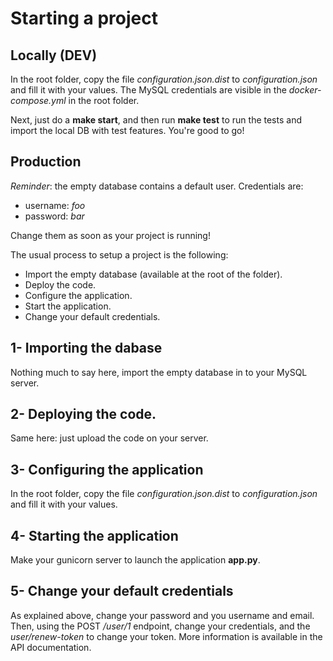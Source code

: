 # Starting a project

## Locally (DEV)

In the root folder, copy the file _configuration.json.dist_ to _configuration.json_ and fill it with your values. The MySQL credentials are visible in the _docker-compose.yml_ in the root folder.

Next, just do a __make start__, and then run __make test__ to run the tests and import the local DB with test features. You're good to go!

## Production

_Reminder_: the empty database contains a default user.
Credentials are:
* username: _foo_
* password: _bar_

Change them as soon as your project is running!

The usual process to setup a project is the following:
* Import the empty database (available at the root of the folder).
* Deploy the code.
* Configure the application.
* Start the application.
* Change your default credentials.

## 1- Importing the dabase

Nothing much to say here, import the empty database in to your MySQL server.

## 2- Deploying the code.

Same here: just upload the code on your server.

## 3- Configuring the application

In the root folder, copy the file _configuration.json.dist_ to _configuration.json_ and fill it with your values.

## 4- Starting the application

Make your gunicorn server to launch the application __app.py__.

## 5- Change your default credentials
As explained above, change your password and you username and email. Then,
using the POST _/user/1_ endpoint, change your credentials, and the _user/renew-token_ to change your token. More information is available in the API documentation.
